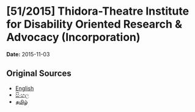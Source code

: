 # [51/2015] Thidora-Theatre Institute for Disability Oriented Research & Advocacy (Incorporation)

**Date:** 2015-11-03

## Original Sources

- [English](https://documents.gov.lk/view/bills/2015/11/51-2015_E.pdf)
- [සිංහල](https://documents.gov.lk/view/bills/2015/11/51-2015_S.pdf)
- [தமிழ்](https://documents.gov.lk/view/bills/2015/11/51-2015_T.pdf)
